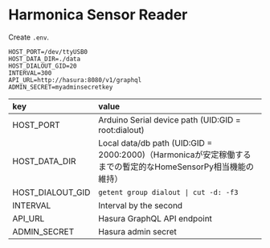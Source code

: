 # Harmonica Sensor Reader

Create `.env`.

```env
HOST_PORT=/dev/ttyUSB0
HOST_DATA_DIR=./data
HOST_DIALOUT_GID=20
INTERVAL=300
API_URL=http://hasura:8080/v1/graphql
ADMIN_SECRET=myadminsecretkey
```

|key|value|
|:--|:--|
|HOST_PORT|Arduino Serial device path (UID:GID = root:dialout)|
|HOST_DATA_DIR|Local data/db path (UID:GID = 2000:2000)（Harmonicaが安定稼働するまでの暫定的なHomeSensorPy相当機能の維持）|
|HOST_DIALOUT_GID| `getent group dialout \| cut -d: -f3` |
|INTERVAL|Interval by the second|
|API_URL|Hasura GraphQL API endpoint|
|ADMIN_SECRET|Hasura admin secret|
